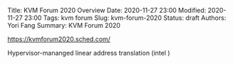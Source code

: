 Title: KVM Forum 2020 Overview
Date: 2020-11-27 23:00
Modified: 2020-11-27 23:00
Tags: kvm forum
Slug: kvm-forum-2020
Status: draft
Authors: Yori Fang
Summary: KVM Forum 2020

https://kvmforum2020.sched.com/


Hypervisor-mananged linear address translation (intel       )